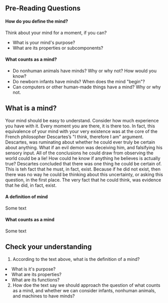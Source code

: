 ## Pre-Reading Questions

#### How do you define the mind?
Think about your mind for a moment, if you can?
<ul>
    <li>What is your mind's purpose?
    <li>What are its properties or subcomponents? 
</ul>

#### What counts as a mind?
<ul>
    <li>Do nonhuman animals have minds? Why or why not? How would you know?
    <li>Do newborn infants have minds? When does the mind "begin"?
    <li>Can computers or other human-made things have a mind? Why or why not.
</ul>

## What is a mind?
Your mind should be easy to understand. Consider how much experience you have with it. 
Every moment you are there, it is there too. 
In fact, this equivalence of your mind with your very existence was at the core of the French philosopher Descartes’s "I think, therefore I am" argument.
Descartes, was ruminating about whether he could ever truly be certain about anything. 
What if an evil demon was deceiving him, and falsifying his sensory input. 
All of the conclusions he could draw from observing the world could be a lie!
How could he know if anything he believes is actually true?
Descartes concluded that there was one thing he could be certain of.
This is teh fact that he must, in fact, exist. 
Because if he did not exist, then there was no way he could be thinking about this uncertainty, or asking this question, in the first place.
The very fact that he could think, was evidence that he did, in fact, exist.

#### A definition of mind
Some text

#### What counts as a mind
Some text

## Check your understanding
1. According to the text above, what is the definition of a mind?
<li>What is it's purpose?
<li>What are its properties?
<li>What are its functions?

2. How doe the text say we should approach the question of what counts as a mind, and whether we can consider infants,
nonhuman animals, and machines to have minds?

